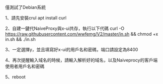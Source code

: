 僅測試了Debian系統

1、請先安裝crul
apt install curl

2、自建一鍵代NaiveProxy與x-ui共存，執行以下代碼
curl -O https://raw.githubusercontent.com/wwfemg/V2/master/in.sh && chmod +x in.sh && ./in.sh

3、一定選擇y，並且填寫好x-ui的用戶名和密碼，端口請設定為8400

4、再次提醒輸入域名的時候，請輸入解析好的域名，以及Naiveprocy的客戶端使用者用戶名和密碼

5、reboot
